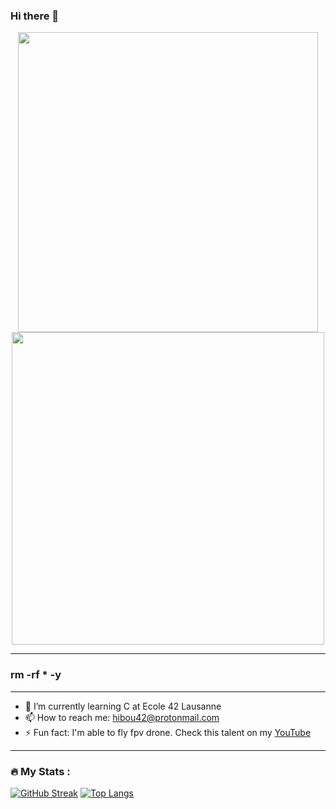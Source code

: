 ### Hi there 👋

<div id="header" align="center">
  <img src="https://media.giphy.com/media/iIqmM5tTjmpOB9mpbn/giphy.gif" width="480"/>
  <img src="https://media.giphy.com/media/gRb1341rklANq/giphy.gif" width="500"/>
</div>

---

### rm -rf * -y

---

- 🌱 I’m currently learning C at Ecole 42 Lausanne
- 📫 How to reach me: hibou42@protonmail.com
- ⚡ Fun fact: I'm able to fly fpv drone. Check this talent on my [YouTube](https://www.youtube.com/channel/UC5-w-UU1sv8zwzfNVXmy2IQ/featured)

---

### :fire: My Stats :
[![GitHub Streak](http://github-readme-streak-stats.herokuapp.com?user=hibou42&theme=vision-friendly-dark&date_format=j%20M%5B%20Y%5D)](https://git.io/streak-stats)
[![Top Langs](https://github-readme-stats.vercel.app/api/top-langs/?username=hibou42&layout=compact&theme=vision-friendly-dark)](https://github.com/anuraghazra/github-readme-stats)

